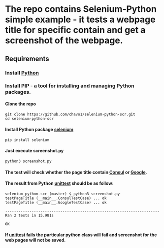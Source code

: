 # The repo contains Selenium-Python simple example - it tests a webpage title for specific contain and get a screenshot of the webpage.
## Requirements
### Install [Python](https://www.python.org/)
### Install PIP - a tool for installing and managing Python packages.
#### Clone the repo
```
git clone https://github.com/chavo1/selenium-python-scr.git
cd selenium-python-scr
```
#### Install Python package [selenium](https://pypi.org/project/selenium/)
```
pip install selenium
```
#### Just execute screenshot.py 
```
python3 screenshot.py
```
#### The test will check whether the page title contain [Consul](https://www.consul.io/) or [Google](https://www.google.com/).
#### The result from Python [unittest](https://docs.python.org/3/library/unittest.html) should be as follow:
```
selenium-python-scr (master) $ python3 screenshot.py 
testPageTitle (__main__.ConsulTestCase) ... ok
testPageTitle (__main__.GoogleTestCase) ... ok

----------------------------------------------------------------------
Ran 2 tests in 15.981s

OK
```
#### If [unittest](https://docs.python.org/3/library/unittest.html) fails the particular python class will fail and screenshot for the web pages will not be saved.